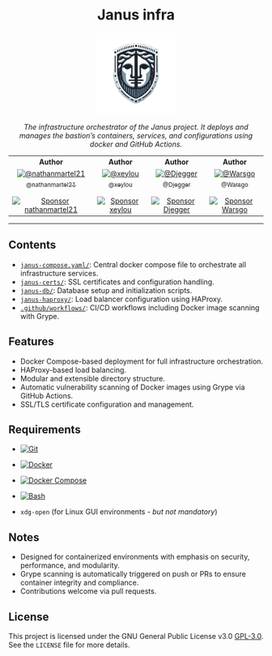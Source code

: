 <a id="readme-top"></a> 

<h1><center>Janus infra</center></h1>

<div align="center">
  <a href="https://github.com/janus-bastion">
    <img src="https://github.com/janus-bastion/janus-frontend/blob/main/public/janus-logo.png" alt="Janus Bastion Logo" width="160" height="160" />
  </a>

  <p><em>The infrastructure orchestrator of the Janus project. It deploys and manages the bastion’s containers, services, and configurations using docker and GitHub Actions.
</em></p>

  <table align="center">
    <tr>
      <th>Author</th>
      <th>Author</th>
      <th>Author</th>
      <th>Author</th>
    </tr>
    <tr>
      <td align="center">
        <a href="https://github.com/nathanmartel21">
          <img src="https://github.com/nathanmartel21.png?size=115" width="115" alt="@nathanmartel21" /><br />
          <sub>@nathanmartel21</sub>
        </a>
        <br /><br />
        <a href="https://github.com/sponsors/nathanmartel21">
          <img src="https://img.shields.io/badge/sponsor-30363D?style=for-the-badge&logo=GitHub-Sponsors&logoColor=white" alt="Sponsor nathanmartel21" />
        </a>
      </td>
      <td align="center">
        <a href="https://github.com/xeylou">
          <img src="https://github.com/xeylou.png?size=115" width="115" alt="@xeylou" /><br />
          <sub>@xeylou</sub>
        </a>
        <br /><br />
        <a href="https://github.com/sponsors/xeylou">
          <img src="https://img.shields.io/badge/sponsor-30363D?style=for-the-badge&logo=GitHub-Sponsors&logoColor=white" alt="Sponsor xeylou" />
        </a>
      </td>
      <td align="center">
        <a href="https://github.com/Djegger">
          <img src="https://github.com/Djegger.png?size=115" width="115" alt="@Djegger" /><br />
          <sub>@Djegger</sub>
        </a>
        <br /><br />
        <a href="https://github.com/sponsors/Djegger">
          <img src="https://img.shields.io/badge/sponsor-30363D?style=for-the-badge&logo=GitHub-Sponsors&logoColor=white" alt="Sponsor Djegger" />
        </a>
      </td>
      <td align="center">
        <a href="https://github.com/Warsgo">
          <img src="https://github.com/Warsgo.png?size=115" width="115" alt="@Warsgo" /><br />
          <sub>@Warsgo</sub>
        </a>
        <br /><br />
        <a href="https://github.com/sponsors/Warsgo">
          <img src="https://img.shields.io/badge/sponsor-30363D?style=for-the-badge&logo=GitHub-Sponsors&logoColor=white" alt="Sponsor Warsgo" />
        </a>
      </td>
    </tr>
  </table>
</div>

---

## Contents

- [`janus-compose.yaml/`](./janus-compose.yaml/): Central docker compose file to orchestrate all infrastructure services.
- [`janus-certs/`](./janus-certs/): SSL certificates and configuration handling.
- [`janus-db/`](./janus-db/): Database setup and initialization scripts.
- [`janus-haproxy/`](./janus-haproxy/): Load balancer configuration using HAProxy.
- [`.github/workflows/`](./.github/workflows/): CI/CD workflows including Docker image scanning with Grype.

## Features

- Docker Compose-based deployment for full infrastructure orchestration.
- HAProxy-based load balancing.
- Modular and extensible directory structure.
- Automatic vulnerability scanning of Docker images using Grype via GitHub Actions.
- SSL/TLS certificate configuration and management.

## Requirements

- [![Git](https://img.shields.io/badge/GIT-E44C30?style=for-the-badge&logo=git&logoColor=white)](https://git-scm.com/)

- [![Docker](https://img.shields.io/badge/Docker-2CA5E0?style=for-the-badge&logo=docker&logoColor=white)](https://www.docker.com/)

- [![Docker Compose](https://img.shields.io/badge/Docker%20Compose-2496ED?style=for-the-badge&logo=docker&logoColor=white)](https://docs.docker.com/compose/)

- [![Bash](https://img.shields.io/badge/GNU%20Bash-4EAA25?style=for-the-badge&logo=GNU%20Bash&logoColor=white)](https://www.gnu.org/software/bash/)

- `xdg-open` (for Linux GUI environments - *but not mandatory*)

## Notes

- Designed for containerized environments with emphasis on security, performance, and modularity.
- Grype scanning is automatically triggered on push or PRs to ensure container integrity and compliance.
- Contributions welcome via pull requests.

## License

This project is licensed under the GNU General Public License v3.0 [GPL-3.0](https://github.com/janus-bastion/.github/blob/main/LICENSE).  
See the `LICENSE` file for more details.
